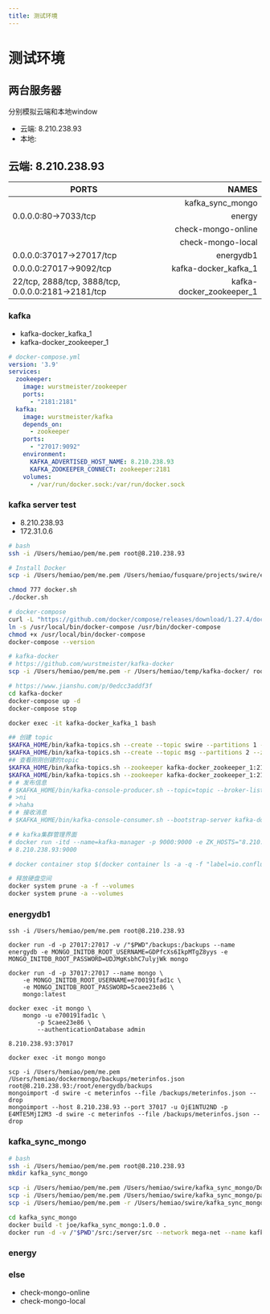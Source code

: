 ```yaml
---
title: 测试环境
---
```


# 测试环境

## 两台服务器
分别模拟云端和本地window
- 云端: 8.210.238.93
- 本地:

## 云端: 8.210.238.93
| PORTS                                              | NAMES                    |
| -------------------------------------------------- | ------------------------:|
|                                                    | kafka_sync_mongo         |
| 0.0.0.0:80->7033/tcp                               | energy                   |
|                                                    | check-mongo-online       |
|                                                    | check-mongo-local        |
| 0.0.0.0:37017->27017/tcp                           | energydb1                |
| 0.0.0.0:27017->9092/tcp                            | kafka-docker_kafka_1     |
| 22/tcp, 2888/tcp, 3888/tcp, 0.0.0.0:2181->2181/tcp | kafka-docker_zookeeper_1 |

### kafka
- kafka-docker_kafka_1
- kafka-docker_zookeeper_1
``` yml
# docker-compose.yml
version: '3.9'
services:
  zookeeper:
    image: wurstmeister/zookeeper
    ports:
      - "2181:2181"
  kafka:
    image: wurstmeister/kafka
    depends_on:
      - zookeeper
    ports:
      - "27017:9092"
    environment:
      KAFKA_ADVERTISED_HOST_NAME: 8.210.238.93
      KAFKA_ZOOKEEPER_CONNECT: zookeeper:2181
    volumes:
      - /var/run/docker.sock:/var/run/docker.sock
```
### kafka server test
- 8.210.238.93
- 172.31.0.6
``` bash
# bash
ssh -i /Users/hemiao/pem/me.pem root@8.210.238.93

# Install Docker
scp -i /Users/hemiao/pem/me.pem /Users/hemiao/fusquare/projects/swire/energy/docs/fun/docker.sh root@8.210.238.93:/root

chmod 777 docker.sh
./docker.sh

# docker-compose
curl -L "https://github.com/docker/compose/releases/download/1.27.4/docker-compose-$(uname -s)-$(uname -m)" -o /usr/local/bin/docker-compose
ln -s /usr/local/bin/docker-compose /usr/bin/docker-compose
chmod +x /usr/local/bin/docker-compose
docker-compose --version

# kafka-docker
# https://github.com/wurstmeister/kafka-docker
scp -i /Users/hemiao/pem/me.pem -r /Users/hemiao/temp/kafka-docker/ root@8.210.238.93:/root

# https://www.jianshu.com/p/0edcc3addf3f
cd kafka-docker
docker-compose up -d
docker-compose stop

docker exec -it kafka-docker_kafka_1 bash

## 创建 topic
$KAFKA_HOME/bin/kafka-topics.sh --create --topic swire --partitions 1 --zookeeper kafka-docker_zookeeper_1:2181 --replication-factor 1
$KAFKA_HOME/bin/kafka-topics.sh --create --topic msg --partitions 2 --zookeeper kafka-docker_zookeeper_1:2181 --replication-factor 1
## 查看刚刚创建的topic
$KAFKA_HOME/bin/kafka-topics.sh --zookeeper kafka-docker_zookeeper_1:2181 --describe --topic swire
$KAFKA_HOME/bin/kafka-topics.sh --zookeeper kafka-docker_zookeeper_1:2181 --describe --topic msg
# # 发布信息
# $KAFKA_HOME/bin/kafka-console-producer.sh --topic=topic --broker-list kafka-docker_kafka_1:9092
# >ni
# >haha
# # 接收消息
# $KAFKA_HOME/bin/kafka-console-consumer.sh --bootstrap-server kafka-docker_kafka_1:9092 --from-beginning --topic topic

# # kafka集群管理界面
# docker run -itd --name=kafka-manager -p 9000:9000 -e ZK_HOSTS="8.210.238.93:2181" sheepkiller/kafka-manager
# 8.210.238.93:9000

# docker container stop $(docker container ls -a -q -f "label=io.confluent.docker")

# 释放硬盘空间
docker system prune -a -f --volumes
docker system prune -a --volumes
```
### energydb1
``` mongo
ssh -i /Users/hemiao/pem/me.pem root@8.210.238.93

docker run -d -p 27017:27017 -v /"$PWD"/backups:/backups --name energydb -e MONGO_INITDB_ROOT_USERNAME=GDPfcXs6IkpMTgZ8yys -e MONGO_INITDB_ROOT_PASSWORD=UDJMgKsbhC7ulyjWk mongo

docker run -d -p 37017:27017 --name mongo \
    -e MONGO_INITDB_ROOT_USERNAME=e700191fad1c \
    -e MONGO_INITDB_ROOT_PASSWORD=5caee23e86 \
    mongo:latest

docker exec -it mongo \
    mongo -u e700191fad1c \
        -p 5caee23e86 \
        --authenticationDatabase admin

8.210.238.93:37017

docker exec -it mongo mongo

scp -i /Users/hemiao/pem/me.pem /Users/hemiao/dockermongo/backups/meterinfos.json root@8.210.238.93:/root/energydb/backups
mongoimport -d swire -c meterinfos --file /backups/meterinfos.json --drop
mongoimport --host 8.210.238.93 --port 37017 -u OjE1NTU2ND -p E4MTE5MjI2M3 -d swire -c meterinfos --file /backups/meterinfos.json --drop
```

### kafka_sync_mongo
``` bash
# bash
ssh -i /Users/hemiao/pem/me.pem root@8.210.238.93
mkdir kafka_sync_mongo

scp -i /Users/hemiao/pem/me.pem /Users/hemiao/swire/kafka_sync_mongo/Dockerfile root@8.210.238.93:/root/kafka_sync_mongo
scp -i /Users/hemiao/pem/me.pem /Users/hemiao/swire/kafka_sync_mongo/package.json root@8.210.238.93:/root/kafka_sync_mongo
scp -i /Users/hemiao/pem/me.pem -r /Users/hemiao/swire/kafka_sync_mongo/src root@8.210.238.93:/root/kafka_sync_mongo

cd kafka_sync_mongo
docker build -t joe/kafka_sync_mongo:1.0.0 .
docker run -d -v /"$PWD"/src:/server/src --network mega-net --name kafka_sync_mongo -e NODE_ENV=server joe/kafka_sync_mongo:1.0.0
```
### energy
### else
- check-mongo-online
- check-mongo-local